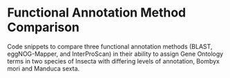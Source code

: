 # Functional Annotation Method Comparison
Code snippets to compare three functional annotation methods (BLAST, eggNOG-Mapper, and InterProScan) in their ability to assign Gene Ontology terms in two species of Insecta with differing levels of annotation, Bombyx mori and Manduca sexta. 
